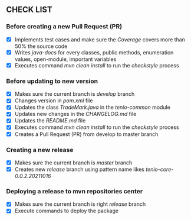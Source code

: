## CHECK LIST

### Before creating a new Pull Request (PR)
- [x] Implements test cases and make sure the *Coverage* covers more than 50% the source code  
- [x] Writes *java-docs* for every classes, public methods, enumeration values, open-module, important variables  
- [x] Executes command *mvn clean install* to run the *checkstyle* process  

### Before updating to new version
- [x] Makes sure the current branch is *develop* branch  
- [x] Changes version in *pom.xml* file  
- [x] Updates the class *TradeMark.java* in the *tenio-common* module  
- [x] Updates new changes in the *CHANGELOG.md* file  
- [x] Updates the *README.md* file  
- [x] Executes command *mvn clean install* to run the *checkstyle* process  
- [x] Creates a Pull Request (PR) from develop to master branch  

### Creating a new release
- [x] Makes sure the current branch is *master* branch  
- [x] Creates new *release* branch using pattern name likes *tenio-core-0.0.2.20211016*  

### Deploying a release to mvn repositories center
- [x] Makes sure the current branch is right *release* branch  
- [x] Execute commands to deploy the package  
